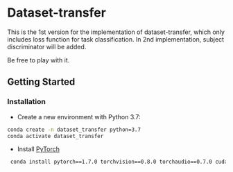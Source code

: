 # Dataset-transfer

This is the 1st version for the implementation of dataset-transfer, which only includes loss function for task classification. In 2nd implementation, subject discriminator will be added. 

Be free to play with it.

## Getting Started
### Installation
- Create a new environment with Python 3.7:
```bash
conda create -n dataset_transfer python=3.7
conda activate dataset_transfer
```
- Install [PyTorch](http://pytorch.org)
```bash
 conda install pytorch==1.7.0 torchvision==0.8.0 torchaudio==0.7.0 cudatoolkit=10.2 -c pytorch
```
